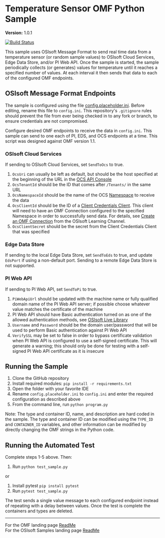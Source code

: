 # Temperature Sensor OMF Python Sample

**Version:** 1.0.1

[![Build Status](https://dev.azure.com/osieng/engineering/_apis/build/status/product-readiness/OMF/OMF_Temp_Python?branchName=master)](https://dev.azure.com/osieng/engineering/_build/latest?definitionId=2164&branchName=master)

This sample uses OSIsoft Message Format to send real time data from a temperature sensor (or random sample values) to OSIsoft Cloud Services, Edge Data Store, and/or PI Web API. Once the sample is started, the sample periodically collects (or generates) values for temperature until it reaches a specified number of values. At each interval it then sends that data to each of the configured OMF endpoints.

## OSIsoft Message Format Endpoints

The sample is configured using the file [config.placeholder.ini](config.placeholder.ini). Before editing, rename this file to `config.ini`. This repository's `.gitignore` rules should prevent the file from ever being checked in to any fork or branch, to ensure credentials are not compromised.

Configure desired OMF endpoints to receive the data in `config.ini`. This sample can send to one each of PI, EDS, and OCS endpoints at a time. This script was designed against OMF version 1.1.

### OSIsoft Cloud Services

If sending to OSIsoft Cloud Services, set `SendToOcs` to true.

1. `OcsUri` can usually be left as default, but should be the host specified at the beginning of the URL in the [OCS API Console](https://cloud.osisoft.com/apiconsole)
1. `OcsTenantId` should be the ID that comes after `/Tenants/` in the same URL
1. `OcsNamespaceId` should be the name of the OCS [Namespace](https://cloud.osisoft.com/namespaces) to receive the data
1. `OcsClientId` should be the ID of a [Client Credentials Client](https://cloud.osisoft.com/clients). This client will need to have an OMF Connection configured to the specified Namespace in order to successfully send data. For details, see [Create an OMF Connection](https://www.youtube.com/watch?v=52lAnkGC1IM) from the OSIsoft Learning Channel.
1. `OcsClientSecret` should be the secret from the Client Credentials Client that was specified

### Edge Data Store

If sending to the local Edge Data Store, set `SendToEds` to true, and update `EdsPort` if using a non-default port. Sending to a remote Edge Data Store is not supported.

### PI Web API

If sending to PI Web API, set `SendToPi` to true.

1. `PiWebApiUrl` should be updated with the machine name or fully qualified domain name of the PI Web API server; if possible choose whatever value matches the certificate of the machine
1. PI Web API should have Basic authentication turned on as one of the allowed authentication methods, see [OSIsoft Live Library](https://livelibrary.osisoft.com/LiveLibrary/web/ui.xql?action=html&resource=publist_home.html&pub_category=PI-Web-API)
1. `Username` and `Password` should be the domain user/password that will be used to perform Basic authentication against PI Web API
1. `VerifySSL` may be set to false in order to bypass certificate validation when PI Web API is configured to use a self-signed certificate. This will generate a warning; this should only be done for testing with a self-signed PI Web API certificate as it is insecure

## Running the Sample

1. Clone the GitHub repository
1. Install required modules: `pip install -r requirements.txt`
1. Open the folder with your favorite IDE
1. Rename `config.placeholder.ini` to `config.ini` and enter the required configuration as described above
1. From the command line, run `python program.py`

Note: The type and container ID, name, and description are hard coded in the sample. The type and container ID can be modified using the `TYPE_ID` and `CONTAINER_ID` variables, and other information can be modified by directly changing the OMF strings in the Python code.

## Running the Automated Test

Complete steps 1-5 above. Then:

1. Run `python test_sample.py`

or

1. Install pytest `pip install pytest`
1. Run `pytest test_sample.py`

The test sends a single value message to each configured endpoint instead of repeating with a delay between values. Once the test is complete the containers and types are deleted.

---

For the OMF landing page [ReadMe](../../../)  
For the OSIsoft Samples landing page [ReadMe](https://github.com/osisoft/OSI-Samples)
